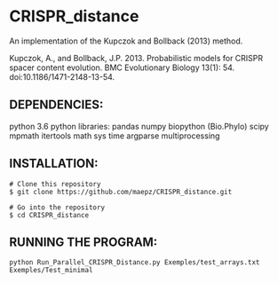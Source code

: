 # CRISPR_distance
An implementation of the Kupczok and Bollback (2013) method.

Kupczok, A., and Bollback, J.P. 2013. Probabilistic models for CRISPR spacer content evolution. BMC Evolutionary Biology 13(1): 54. doi:10.1186/1471-2148-13-54.

## DEPENDENCIES:
python 3.6
python libraries:
pandas
numpy
biopython (Bio.Phylo)
scipy
mpmath
itertools
math
sys
time
argparse
multiprocessing

## INSTALLATION:
```
# Clone this repository
$ git clone https://github.com/maepz/CRISPR_distance.git

# Go into the repository
$ cd CRISPR_distance
```

## RUNNING THE PROGRAM:

```
python Run_Parallel_CRISPR_Distance.py Exemples/test_arrays.txt Exemples/Test_minimal
```
